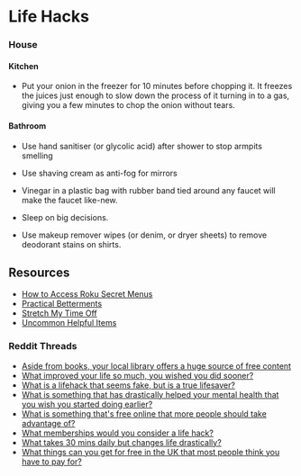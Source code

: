# Life Hacks

### House

#### Kitchen

* Put your onion in the freezer for 10 minutes before chopping it. It freezes the juices just enough to slow down the process of it turning in to a gas, giving you a few minutes to chop the onion without tears.

#### Bathroom

* Use hand sanitiser (or glycolic acid) after shower to stop armpits smelling
* Use shaving cream as anti-fog for mirrors
* Vinegar in a plastic bag with rubber band tied around any faucet will make the faucet like-new.



* Sleep on big decisions.
* Use makeup remover wipes (or denim, or dryer sheets) to remove deodorant stains on shirts.

## Resources

* [How to Access Roku Secret Menus](https://www.groovypost.com/howto/access-roku-secret-menus/)
* [Practical Betterments](https://practicalbetterments.com/)
* [Stretch My Time Off](https://stretchmytimeoff.com/)
* [Uncommon Helpful Items](https://docs.google.com/spreadsheets/d/e/2PACX-1vSREOGOUW_uOFKpVvILA0TyA9vP8XCZxaZEbGEzOxLWaNx9LyIcYzxbb5PWFUsyOqW0MBvgf3YoriVH/pubhtml?gid=0\&single=true)

### Reddit Threads

* [Aside from books, your local library offers a huge source of free content](https://www.reddit.com/r/LifeProTips/comments/1d6rvhh/lpt_aside_from_books_your_local_library_offers_a/)
* [What improved your life so much, you wished you did sooner?](https://www.reddit.com/r/AskMen/comments/13j0xvu/what_improved_your_life_so_much_you_wished_you/)
* [What is a lifehack that seems fake, but is a true lifesaver?](https://www.reddit.com/r/AskReddit/comments/mmaumi/what_is_a_lifehack_that_seems_fake_but_is_a_true/)
* [What is something that has drastically helped your mental health that you wish you started doing earlier?](https://www.reddit.com/r/LifeProTips/comments/11rgcc1/lpt_request_what_is_something_that_has/)
* [What is something that's free online that more people should take advantage of?](https://www.reddit.com/r/AskReddit/comments/1h4b3a3/what_is_something_thats_free_online_that_more/)
* [What memberships would you consider a life hack?](https://www.reddit.com/r/AskUK/comments/1dxrjtb/what_memberships_would_you_consider_a_life_hack/)
* [What takes 30 mins daily but changes life drastically?](https://www.reddit.com/r/LifeProTips/comments/15rtjvi/lpt_request_what_takes_30_mins_daily_but_changes/)
* [What things can you get for free in the UK that most people think you have to pay for?](https://www.reddit.com/r/AskUK/comments/1d710yk/what_things_can_you_get_for_free_in_the_uk_that/)
